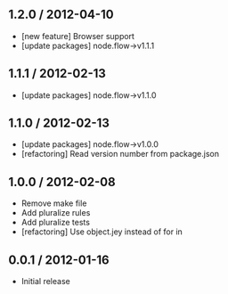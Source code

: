 ## 1.2.0 / 2012-04-10

  - [new feature] Browser support
  - [update packages] node.flow->v1.1.1



## 1.1.1 / 2012-02-13

  - [update packages] node.flow->v1.1.0



## 1.1.0 / 2012-02-13

  - [update packages] node.flow->v1.0.0
  - [refactoring] Read version number from package.json



## 1.0.0 / 2012-02-08

  - Remove make file
  - Add pluralize rules
  - Add pluralize tests
  - [refactoring] Use object.jey instead of for in



## 0.0.1 / 2012-01-16

  - Initial release